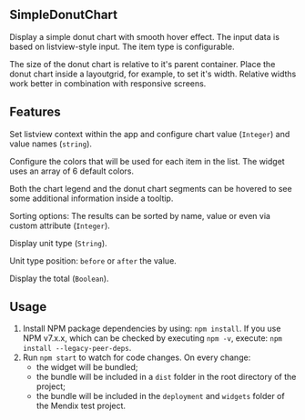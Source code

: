 ## SimpleDonutChart

Display a simple donut chart with smooth hover effect. The input data is based on listview-style input. The item type is configurable. 

The size of the donut chart is relative to it's parent container. Place the donut chart inside a layoutgrid, for example, to set it's width. Relative widths work better in combination with responsive screens.

## Features

Set listview context within the app and configure chart value (`Integer`) and value names (`string`).

Configure the colors that will be used for each item in the list. The widget uses an array of 6 default colors.

Both the chart legend and the donut chart segments can be hovered to see some additional information inside a tooltip.

Sorting options: The results can be sorted by name, value or even via custom attribute (`Integer`).

Display unit type (`String`).

Unit type position: `before` or `after` the value.

Display the total (`Boolean`).

## Usage

1. Install NPM package dependencies by using: `npm install`. If you use NPM v7.x.x, which can be checked by executing
   `npm -v`, execute: `npm install --legacy-peer-deps`.
1. Run `npm start` to watch for code changes. On every change:
    - the widget will be bundled;
    - the bundle will be included in a `dist` folder in the root directory of the project;
    - the bundle will be included in the `deployment` and `widgets` folder of the Mendix test project.
